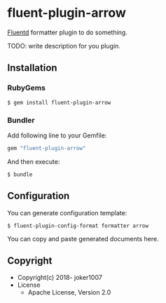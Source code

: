 # fluent-plugin-arrow

[Fluentd](https://fluentd.org/) formatter plugin to do something.

TODO: write description for you plugin.

## Installation

### RubyGems

```
$ gem install fluent-plugin-arrow
```

### Bundler

Add following line to your Gemfile:

```ruby
gem "fluent-plugin-arrow"
```

And then execute:

```
$ bundle
```

## Configuration

You can generate configuration template:

```
$ fluent-plugin-config-format formatter arrow
```

You can copy and paste generated documents here.

## Copyright

* Copyright(c) 2018- joker1007
* License
  * Apache License, Version 2.0
